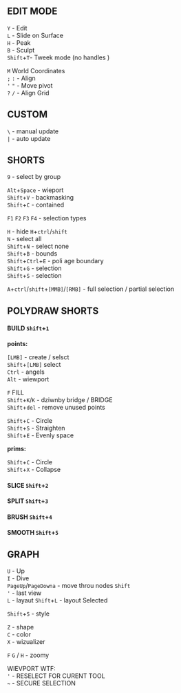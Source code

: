 
## EDIT MODE

`Y` -  Edit  
`L` - Slide on Surface   
`H` - Peak  
`B` - Sculpt  
`Shift`+`T`- Tweek mode   (no handles )


`M` World Coordinates  
`;` `:` - Align   
`'` `"` - Move pivot  
`?` `/` - Align Grid   


## CUSTOM

`\` - manual update  
`|` - auto update  

## SHORTS  
`9` - select by group

`Alt`+`Space` -  wieport  
`Shift`+`V` - backmasking   
`Shift`+`C` - contained  


`F1` `F2` `F3` `F4` - selection types   

`H` -  hide `H`+`ctrl`/`shift`  
`N` - select all  
`Shift`+`N` - select none  
`Shift`+`B` - bounds   
`Shift`+`Ctrl`+`E` - poli age boundary  
`Shift`+`G` - selection  
`Shift`+`S` - selection  

`A`+`ctrl`/`shift`+`[MMB]`/`[RMB]` - full selection / partial selection   

## POLYDRAW SHORTS  


#### BUILD `Shift`+`1`

**points:**

`[LMB]` - create / selsct  
`Shift`+`[LMB]` select  
`Ctrl` - angels  
`Alt` - wiewport  

`F` FILL  
`Shift`+`K`/`K` -  dziwnby bridge / BRIDGE  
`Shift`+`del` - remove unused points  

`Shift`+`C` - Circle  
`Shift`+`S` - Straighten  
`Shift`+`E` - Evenly space    

**prims:**

`Shift`+`C` - Circle  
`Shift`+`X` - Collapse 

#### SLICE `Shift`+`2`  
#### SPLIT `Shift`+`3`  
#### BRUSH `Shift`+`4`  
#### SMOOTH `Shift`+`5`  

## GRAPH
  
`U` - Up  
`I` - Dive  
`PageUp`/`PageDowna` - move throu nodes `Shift`    
` ' ` - last view  
`L` - layaut `Shift`+`L` - layout Selected  

`Shift`+`S` - style  

`Z` - shape  
`C` - color  
`X` - wizualizer  

`F` `G` / `H` - zoomy 

WIEVPORT WTF:  
` ' ` - RESELECT FOR CURENT TOOL  
` ~ ` - SECURE SELECTION  

